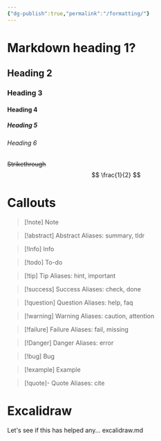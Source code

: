 ```yaml
---
{"dg-publish":true,"permalink":"/formatting/"}
---
```



# Markdown heading 1?
## Heading 2
### Heading 3
#### Heading 4
##### Heading 5
###### Heading 6
~~Strikethrough~~
$$
\frac{1}{2}
$$
# Callouts
> [!note] Note

> [!abstract] Abstract
> Aliases: summary, tldr

> [!Info] Info

> [!todo] To-do

> [!tip] Tip
> Aliases: hint, important

> [!success] Success
> Aliases: check, done

> [!question] Question
> Aliases: help, faq

> [!warning] Warning
> Aliases: caution, attention

> [!failure] Failure
> Aliases: fail, missing

> [!Danger] Danger
> Aliases: error

> [!bug] Bug

> [!example] Example

> [!quote]- Quote
> Aliases: cite


# Excalidraw
Let's see if this has helped any... excalidraw.md<style>
.container {font-family: sans-serif; text-align: center;}
.button-wrapper button {z-index: 1;height: 40px; width: 100px; margin: 10px;padding: 5px;}
.excalidraw .App-menu_top .buttonList { display: flex;}
.excalidraw-wrapper { height: 800px; margin: 50px; position: relative;}
:root[dir="ltr"] .excalidraw .layer-ui__wrapper .zen-mode-transition.App-menu_bottom--transition-left {transform: none;}
</style><script src="https://unpkg.com/react@17/umd/react.production.min.js"></script><script src="https://unpkg.com/react-dom@17/umd/react-dom.production.min.js"></script><script type="text/javascript" src="https://unpkg.com/@excalidraw/excalidraw@0.12.0/dist/excalidraw.production.min.js"></script><div id="Formatting_excalidraw.md1"></div><script>(function(){const InitialData={"type":"excalidraw","version":2,"source":"https://excalidraw.com","elements":[{"id":"4PNv9nkx52EoUDYGoZSWQ","type":"diamond","x":-107.625,"y":-224.2734375,"width":280,"height":389,"angle":0,"strokeColor":"#000000","backgroundColor":"transparent","fillStyle":"hachure","strokeWidth":1,"strokeStyle":"solid","roughness":1,"opacity":100,"groupIds":[],"strokeSharpness":"sharp","seed":201995921,"version":44,"versionNonce":306125215,"isDeleted":false,"boundElements":null,"updated":1670972267117,"link":null,"locked":false},{"id":"GFJc7Jm8uZ3g8qLBVnB3q","type":"freedraw","x":75.375,"y":-61.2734375,"width":124,"height":212,"angle":0,"strokeColor":"#000000","backgroundColor":"transparent","fillStyle":"hachure","strokeWidth":1,"strokeStyle":"solid","roughness":1,"opacity":100,"groupIds":[],"strokeSharpness":"round","seed":135271377,"version":34,"versionNonce":1498787775,"isDeleted":false,"boundElements":null,"updated":1670972269571,"link":null,"locked":false,"points":[[0,0],[-1,0],[-13,-6],[-41,-13],[-81,-19],[-104,-15],[-117,-6],[-122,20],[-116,61],[-101,101],[-86,123],[-68,136],[-49,143],[-37,145],[-33,145],[-32,145],[-34,145],[-37,145],[-43,142],[-52,137],[-66,128],[-88,112],[-103,97],[-114,81],[-122,62],[-124,30],[-115,3],[-99,-22],[-75,-43],[-52,-55],[-29,-66],[-28,-67],[-28,-67]],"pressures":[],"simulatePressure":true,"lastCommittedPoint":[-28,-67]}],"appState":{"theme":"dark","viewBackgroundColor":"#ffffff","currentItemStrokeColor":"#000000","currentItemBackgroundColor":"transparent","currentItemFillStyle":"hachure","currentItemStrokeWidth":1,"currentItemStrokeStyle":"solid","currentItemRoughness":1,"currentItemOpacity":100,"currentItemFontFamily":1,"currentItemFontSize":20,"currentItemTextAlign":"left","currentItemStrokeSharpness":"sharp","currentItemStartArrowhead":null,"currentItemEndArrowhead":"arrow","scrollX":392.125,"scrollY":495.7265625,"zoom":{"value":1},"currentItemLinearStrokeSharpness":"round","gridSize":null,"colorPalette":{}},"files":{}};InitialData.scrollToContent=true;App=()=>{const e=React.useRef(null),t=React.useRef(null),[n,i]=React.useState({width:void 0,height:void 0});return React.useEffect(()=>{i({width:t.current.getBoundingClientRect().width,height:t.current.getBoundingClientRect().height});const e=()=>{i({width:t.current.getBoundingClientRect().width,height:t.current.getBoundingClientRect().height})};return window.addEventListener("resize",e),()=>window.removeEventListener("resize",e)},[t]),React.createElement(React.Fragment,null,React.createElement("div",{className:"excalidraw-wrapper",ref:t},React.createElement(ExcalidrawLib.Excalidraw,{ref:e,width:n.width,height:n.height,initialData:InitialData,viewModeEnabled:!0,zenModeEnabled:!0,gridModeEnabled:!1})))},excalidrawWrapper=document.getElementById("Formatting_excalidraw.md1");ReactDOM.render(React.createElement(App),excalidrawWrapper);})();</script>